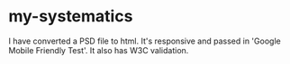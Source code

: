 # my-systematics
I have converted a PSD file to html. It's responsive and passed in  'Google Mobile Friendly Test'. It also has W3C validation. 
